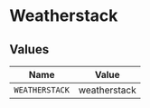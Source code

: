 # Weatherstack


## Values

| Name           | Value          |
| -------------- | -------------- |
| `WEATHERSTACK` | weatherstack   |